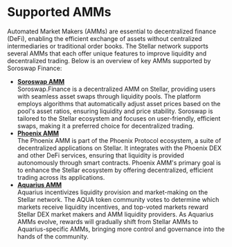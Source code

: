 # Supported AMMs

Automated Market Makers (AMMs) are essential to decentralized finance (DeFi), enabling the efficient exchange of assets without centralized intermediaries or traditional order books. The Stellar network supports several AMMs that each offer unique features to improve liquidity and decentralized trading. Below is an overview of key AMMs supported by Soroswap Finance:

* [**Soroswap AMM**](https://soroswap.finance)\
  Soroswap.Finance is a decentralized AMM on Stellar, providing users with seamless asset swaps through liquidity pools. The platform employs algorithms that automatically adjust asset prices based on the pool's asset ratios, ensuring liquidity and price stability. Soroswap is tailored to the Stellar ecosystem and focuses on user-friendly, efficient swaps, making it a preferred choice for decentralized trading.
* [**Phoenix AMM**](https://github.com/Phoenix-Protocol-Group/docs/blob/main/Initial%20Phoenix%20Whitepaper.pdf)\
  The Phoenix AMM is part of the Phoenix Protocol ecosystem, a suite of decentralized applications on Stellar. It integrates with the Phoenix DEX and other DeFi services, ensuring that liquidity is provided autonomously through smart contracts. Phoenix AMM's primary goal is to enhance the Stellar ecosystem by offering decentralized, efficient trading across its applications.
* [**Aquarius AMM**](https://aqua.network)\
  Aquarius incentivizes liquidity provision and market-making on the Stellar network. The AQUA token community votes to determine which markets receive liquidity incentives, and top-voted markets reward Stellar DEX market makers and AMM liquidity providers. As Aquarius AMMs evolve, rewards will gradually shift from Stellar AMMs to Aquarius-specific AMMs, bringing more control and governance into the hands of the community.
